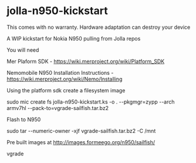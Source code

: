 jolla-n950-kickstart
====================

This comes with no warranty. Hardware adaptation can destroy your device

A WIP kickstart for Nokia N950 pulling from Jolla repos

You will need

Mer Plaform SDK - https://wiki.merproject.org/wiki/Platform_SDK

Nemomobile N950 Installation Instructions - https://wiki.merproject.org/wiki/Nemo/Installing


Using the platform sdk create a filesystem image 

sudo mic create fs jolla-n950-kickstart.ks -o . --pkgmgr=zypp --arch armv7hl  --pack-to=vgrade-sailfish.tar.bz2

Flash to N950

sudo tar --numeric-owner -xjf vgrade-sailfish.tar.bz2 -C /mnt

Pre built images at http://images.formeego.org/n950/sailfish/

vgrade

